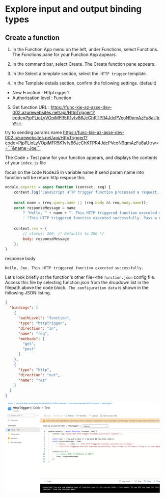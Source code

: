 # Explore input and output binding types

## Create a function

1. In the Function App menu on the left, under Functions, select Functions. The Functions pane for your Function App appears.

2. In the command bar, select Create. The Create function pane appears.

3. In the Select a template section, select the``` HTTP trigger``` template.

4. In the Template details section, confirm the following settings. (default)
- New Function : HttpTrigger1
- Authorization level : Function

5. Get function URL : https://func-kie-az-asse-dev-002.azurewebsites.net/api/HttpTrigger1?code=PjpPLioLyVOpiMFR5K1vfv86JcChKTPR4JdcPVcoN9qmAzFu8aUtrw==

try to sending params name https://func-kie-az-asse-dev-002.azurewebsites.net/api/HttpTrigger1?code=PjpPLioLyVOpiMFR5K1vfv86JcChKTPR4JdcPVcoN9qmAzFu8aUtrw==```&name=Joe```


The Code + Test pane for your function appears, and displays the contents of your ```index.js``` file

focus on the code NodeJS in variable name if send param name into function will be return http respose this

```javascript
module.exports = async function (context, req) {
    context.log('JavaScript HTTP trigger function processed a request.');

    const name = (req.query.name || (req.body && req.body.name));
    const responseMessage = name
        ? "Hello, " + name + ". This HTTP triggered function executed successfully."
        : "This HTTP triggered function executed successfully. Pass a name in the query string or in the request body for a personalized response.";

    context.res = {
        // status: 200, /* Defaults to 200 */
        body: responseMessage
    };
}
```

response body

```body
Hello, Joe. This HTTP triggered function executed successfully.
```

Let's look briefly at the function's other file--the ```function.json``` config file. Access this file by selecting function.json from the dropdown list in the filepath above the code block.`` The configuration data`` is shown in the following JSON listing.

```json
{
  "bindings": [
    {
      "authLevel": "function",
      "type": "httpTrigger",
      "direction": "in",
      "name": "req",
      "methods": [
        "get",
        "post"
      ]
    },
    {
      "type": "http",
      "direction": "out",
      "name": "res"
    }
  ]
}
```

![](../../../media/l-11.png)